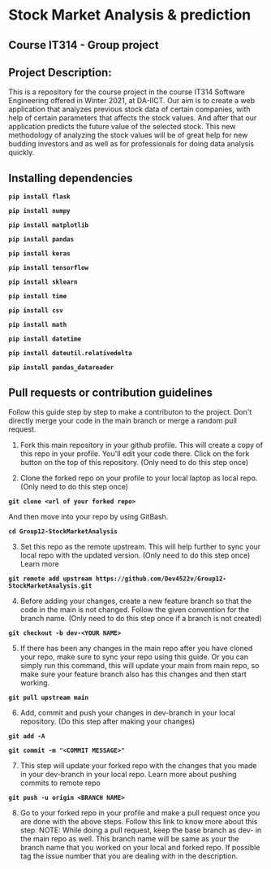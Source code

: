 # Stock Market Analysis & prediction

## Course IT314 - Group project

## Project Description:

This is a repository for the course project in the course IT314 Software Engineering offered in Winter 2021, at DA-IICT. 
Our aim is to create a web application that analyzes previous stock data of certain companies, with help of certain parameters that affects the stock values. 
And after that our application predicts the future value of the selected stock. This new methodology of analyzing the stock values will be of great help for 
new budding investors and as well as for professionals for doing data analysis quickly. 



## Installing dependencies

**`pip install flask`**

**`pip install numpy`**

**`pip install matplotlib`**

**`pip install pandas`**

**`pip install keras`**

**`pip install tensorflow`**

**`pip install sklearn`**

**`pip install time`**

**`pip install csv`**

**`pip install math`**

**`pip install datetime`**

**`pip install dateutil.relativedelta`**

**`pip install pandas_datareader`**



## Pull requests or contribution guidelines

Follow this guide step by step to make a contributon to the project. Don't directly merge your code in the main branch or merge a random pull request.

1. Fork this main repository in your github profile. This will create a copy of this repo in your profile. You'll edit your code there. Click on the fork button on the top of this repository. (Only need to do this step once)

2. Clone the forked repo on your profile to your local laptop as local repo. (Only need to do this step once)

**`git clone <url of your forked repo>`**

And then move into your repo by using GitBash.

**`cd Group12-StockMarketAnalysis`**

3. Set this repo as the remote upstream. This will help further to sync your local repo with the updated version. (Only need to do this step once) Learn more

**`git remote add upstream https://github.com/Dev4522v/Group12-StockMarketAnalysis.git`**

4. Before adding your changes, create a new feature branch so that the code in the main is not changed. Follow the given convention for the branch name. (Only need to do this step once if a branch is not created)

**`git checkout -b dev-<YOUR NAME>`**

5. If there has been any changes in the main repo after you have cloned your repo, make sure to sync your repo using this guide. Or you can simply run this command, this will update your main from main repo, so make sure your feature branch also has this changes and then start working.

**`git pull upstream main`**

6. Add, commit and push your changes in dev-branch in your local repository. (Do this step after making your changes)

**`git add -A`**

**`git commit -m "<COMMIT MESSAGE>"`**

7. This step will update your forked repo with the changes that you made in your dev-branch in your local repo. Learn more about pushing commits to remote repo

**`git push -u origin <BRANCH NAME>`**

8. Go to your forked repo in your profile and make a pull request once you are done with the above steps. Follow this link to know more about this step. NOTE: While doing a pull request, keep the base branch as dev- in the main repo as well. This branch name will be same as your the branch name that you worked on your local and forked repo. If possible tag the issue number that you are dealing with in the description.

